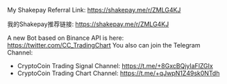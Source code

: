 My Shakepay Referral Link: https://shakepay.me/r/ZMLG4KJ

我的Shakepay推荐链接: https://shakepay.me/r/ZMLG4KJ

A new Bot based on Binance API is here: https://twitter.com/CC_TradingChart
You also can join the Telegram Channel:
- CryptoCoin Trading Signal Channel: https://t.me/+8GxcBQjyIaFlZGIx
- CryptoCoin Trading Chart Channel:  https://t.me/+qJwpN1Z49sk0NTdh

